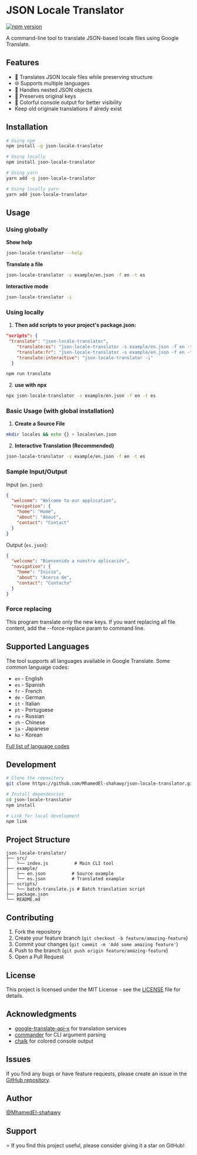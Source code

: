 # JSON Locale Translator

[![npm version](https://badge.fury.io/js/json-locale-translator.svg)](https://www.npmjs.com/package/json-locale-translator)

A command-line tool to translate JSON-based locale files using Google Translate.

## Features

- 🔄 Translates JSON locale files while preserving structure
- 🌐 Supports multiple languages
- 🎯 Handles nested JSON objects
- 💪 Preserves original keys
- 🎨 Colorful console output for better visibility
- Keep old originale translations if alredy exist

## Installation

```bash
# Using npm
npm install -g json-locale-translator

# Using locally
npm install json-locale-translator

# Using yarn
yarn add -g json-locale-translator

# Using locally yarn
yarn add json-locale-translator


```

## Usage

### Using globally

**Show help**

```bash
json-locale-translator --help
```

**Translate a file**

```bash
json-locale-translator -s example/en.json -f en -t es
```

**Interactive mode**

```bash
json-locale-translator -i
```

### Using locally

1. **Then add scripts to your project's package.json:**

```json
"scripts": {
 "translate": "json-locale-translator",
    "translate:es": "json-locale-translator -s example/en.json -f en -t es",
    "translate:fr": "json-locale-translator -s example/en.json -f en -t fr",
    "translate:interactive": "json-locale-translator -i"
  }
```

```bash
npm run translate
```

2. **use with npx**

```bash
npx json-locale-translator -s example/en.json -f en -t es
```

### Basic Usage (with global installation)

1. **Create a Source File**

```bash
mkdir locales && echo {} > locales\en.json
```

2. **Interactive Translation (Recommended)**

```bash
json-locale-translator -s example/en.json -f en -t es
```

### Sample Input/Output

Input (`en.json`):

```json
{
  "welcome": "Welcome to our application",
  "navigation": {
    "home": "Home",
    "about": "About",
    "contact": "Contact"
  }
}
```

Output (`es.json`):

```json
{
  "welcome": "Bienvenido a nuestra aplicación",
  "navigation": {
    "home": "Inicio",
    "about": "Acerca de",
    "contact": "Contacto"
  }
}
```

### Force replacing
This program translate only the new keys. If you want replacing all file content, add the --force-replace param to command line.

## Supported Languages

The tool supports all languages available in Google Translate. Some common language codes:

- `en` - English
- `es` - Spanish
- `fr` - French
- `de` - German
- `it` - Italian
- `pt` - Portuguese
- `ru` - Russian
- `zh` - Chinese
- `ja` - Japanese
- `ko` - Korean

[Full list of language codes](https://cloud.google.com/translate/docs/languages)

## Development

```bash
# Clone the repository
git clone https://github.com/MhamedEl-shahawy/json-locale-translator.git

# Install dependencies
cd json-locale-translator
npm install

# Link for local development
npm link
```

## Project Structure

```
json-locale-translator/
├── src/
│   └── index.js          # Main CLI tool
├── example/
│   ├── en.json          # Source example
│   └── es.json          # Translated example
├── scripts/
│   └── batch-translate.js # Batch translation script
├── package.json
└── README.md
```

## Contributing

1. Fork the repository
2. Create your feature branch (`git checkout -b feature/amazing-feature`)
3. Commit your changes (`git commit -m 'Add some amazing feature'`)
4. Push to the branch (`git push origin feature/amazing-feature`)
5. Open a Pull Request

## License

This project is licensed under the MIT License - see the [LICENSE](LICENSE) file for details.

## Acknowledgments

- [google-translate-api-x](https://www.npmjs.com/package/google-translate-api-x) for translation services
- [commander](https://www.npmjs.com/package/commander) for CLI argument parsing
- [chalk](https://www.npmjs.com/package/chalk) for colored console output

## Issues

If you find any bugs or have feature requests, please create an issue in the [GitHub repository](https://github.com/MhamedEl-shahawy/json-locale-translator/issues).

## Author

[@MhamedEl-shahawy](https://github.com/MhamedEl-shahawy)

## Support

⭐️ If you find this project useful, please consider giving it a star on GitHub!
